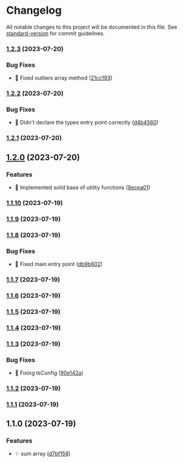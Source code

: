 # Changelog

All notable changes to this project will be documented in this file. See [standard-version](https://github.com/conventional-changelog/standard-version) for commit guidelines.

### [1.2.3](https://github.com/emilohlund-git/smoothie-ts/compare/v1.2.2...v1.2.3) (2023-07-20)


### Bug Fixes

* :bug: Fixed outliers array method ([21cc193](https://github.com/emilohlund-git/smoothie-ts/commit/21cc1939e52fa3723b0651ec6b49562cc9ffdf79))

### [1.2.2](https://github.com/emilohlund-git/smoothie-ts/compare/v1.2.1...v1.2.2) (2023-07-20)


### Bug Fixes

* :bug: Didn't declare the types entry point correctly ([d4b4560](https://github.com/emilohlund-git/smoothie-ts/commit/d4b456061b92fde280358ebda3a41b61bdd539bf))

### [1.2.1](https://github.com/emilohlund-git/smoothie-ts/compare/v1.2.0...v1.2.1) (2023-07-20)

## [1.2.0](https://github.com/emilohlund-git/smoothie-ts/compare/v1.1.10...v1.2.0) (2023-07-20)


### Features

* :rocket: Implemented solid base of utility functions ([9ecea01](https://github.com/emilohlund-git/smoothie-ts/commit/9ecea01d6c4c018f1b403afd9f46a18643c43443))

### [1.1.10](https://github.com/emilohlund-git/smoothie-ts/compare/v1.1.9...v1.1.10) (2023-07-19)

### [1.1.9](https://github.com/emilohlund-git/smoothie-ts/compare/v1.1.8...v1.1.9) (2023-07-19)

### [1.1.8](https://github.com/emilohlund-git/smoothie-ts/compare/v1.1.7...v1.1.8) (2023-07-19)


### Bug Fixes

* :bug: Fixed main entry point ([db9b602](https://github.com/emilohlund-git/smoothie-ts/commit/db9b602adc21747492cbaadfd689987a4254ea77))

### [1.1.7](https://github.com/emilohlund-git/smoothie-ts/compare/v1.1.6...v1.1.7) (2023-07-19)

### [1.1.6](https://github.com/emilohlund-git/smoothie-ts/compare/v1.1.5...v1.1.6) (2023-07-19)

### [1.1.5](https://github.com/emilohlund-git/smoothie-ts/compare/v1.1.4...v1.1.5) (2023-07-19)

### [1.1.4](https://github.com/emilohlund-git/smoothie-ts/compare/v1.1.3...v1.1.4) (2023-07-19)

### [1.1.3](https://github.com/emilohlund-git/simpli/compare/v1.1.2...v1.1.3) (2023-07-19)


### Bug Fixes

* :bug: Fixing tsConfig ([90e142a](https://github.com/emilohlund-git/simpli/commit/90e142a64982ef9ae6d1d09ed2bd3a47a1b53b6a))

### [1.1.2](https://github.com/emilohlund-git/simpli/compare/v1.1.1...v1.1.2) (2023-07-19)

### [1.1.1](https://github.com/emilohlund-git/simpli/compare/v1.1.0...v1.1.1) (2023-07-19)

## 1.1.0 (2023-07-19)


### Features

* :sparkles: sum array ([d7bf158](https://github.com/emilohlund-git/simpli/commit/d7bf158c2f4b153af5e7ab7f8e83aa0ce265cbec))
